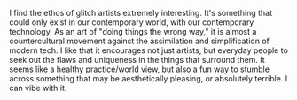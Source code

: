 I find the ethos of glitch artists extremely interesting. It's something that
could only exist in our contemporary world, with our contemporary technology.
As an art of "doing things the wrong way," it is almost a countercultural
movement against the assimilation and simplification of modern tech. I
like that it encourages not just artists, but everyday people to seek out the
flaws and uniqueness in the things that surround them. It seems like a
healthy practice/world view, but also a fun way to stumble across something
that may be aesthetically pleasing, or absolutely terrible. I can vibe with it.
